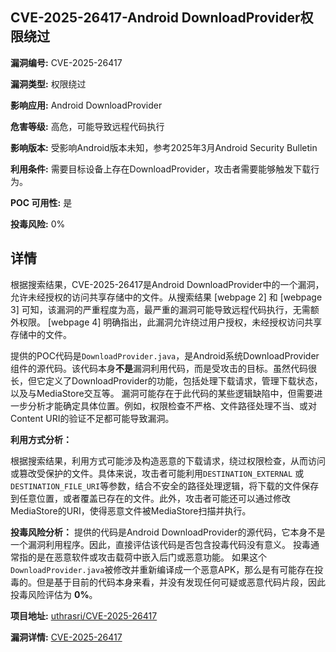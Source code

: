 ## CVE-2025-26417-Android DownloadProvider权限绕过

**漏洞编号:** CVE-2025-26417

**漏洞类型:** 权限绕过

**影响应用:** Android DownloadProvider

**危害等级:** 高危，可能导致远程代码执行

**影响版本:** 受影响Android版本未知，参考2025年3月Android Security Bulletin

**利用条件:** 需要目标设备上存在DownloadProvider，攻击者需要能够触发下载行为。

**POC 可用性:** 是

**投毒风险:** 0%

## 详情

根据搜索结果，CVE-2025-26417是Android DownloadProvider中的一个漏洞，允许未经授权的访问共享存储中的文件。从搜索结果 [webpage 2] 和 [webpage 3] 可知，该漏洞的严重程度为高，最严重的漏洞可能导致远程代码执行，无需额外权限。 [webpage 4] 明确指出，此漏洞允许绕过用户授权，未经授权访问共享存储中的文件。

提供的POC代码是`DownloadProvider.java`，是Android系统DownloadProvider组件的源代码。该代码本身**不是**漏洞利用代码，而是受攻击的目标。虽然代码很长，但它定义了DownloadProvider的功能，包括处理下载请求，管理下载状态，以及与MediaStore交互等。 漏洞可能存在于此代码的某些逻辑缺陷中，但需要进一步分析才能确定具体位置。例如，权限检查不严格、文件路径处理不当、或对Content URI的验证不足都可能导致漏洞。

**利用方式分析：**

根据搜索结果，利用方式可能涉及构造恶意的下载请求，绕过权限检查，从而访问或篡改受保护的文件。具体来说，攻击者可能利用`DESTINATION_EXTERNAL` 或 `DESTINATION_FILE_URI`等参数，结合不安全的路径处理逻辑，将下载的文件保存到任意位置，或者覆盖已存在的文件。此外，攻击者可能还可以通过修改MediaStore的URI，使得恶意文件被MediaStore扫描并执行。

**投毒风险分析：**
提供的代码是Android DownloadProvider的源代码，它本身不是一个漏洞利用程序。因此，直接评估该代码是否包含投毒代码没有意义。 投毒通常指的是在恶意软件或攻击载荷中嵌入后门或恶意功能。 如果这个`DownloadProvider.java`被修改并重新编译成一个恶意APK，那么是有可能存在投毒的。但是基于目前的代码本身来看，并没有发现任何可疑或恶意代码片段，因此投毒风险评估为 **0%**。

**项目地址:** [uthrasri/CVE-2025-26417](https://github.com/uthrasri/CVE-2025-26417)

**漏洞详情:** [CVE-2025-26417](https://nvd.nist.gov/vuln/detail/CVE-2025-26417)